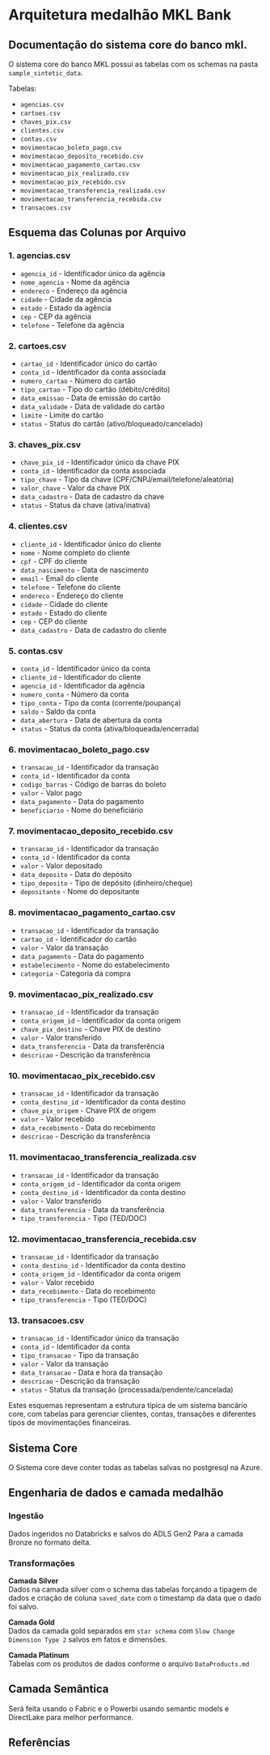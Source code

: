 # Arquitetura medalhão MKL Bank

## Documentação do sistema core do banco mkl.
O sistema core do banco MKL possui as tabelas com os schemas na pasta `sample_sintetic_data`. 

Tabelas: 
- `agencias.csv`
- `cartoes.csv`
- `chaves_pix.csv`
- `clientes.csv`
- `contas.csv`
- `movimentacao_boleto_pago.csv`
- `movimentacao_deposito_recebido.csv`
- `movimentacao_pagamento_cartao.csv`
- `movimentacao_pix_realizado.csv`
- `movimentacao_pix_recebido.csv`
- `movimentacao_transferencia_realizada.csv`
- `movimentacao_transferencia_recebida.csv`
- `transacoes.csv`

## Esquema das Colunas por Arquivo

### 1. **agencias.csv**
- `agencia_id` - Identificador único da agência
- `nome_agencia` - Nome da agência
- `endereco` - Endereço da agência
- `cidade` - Cidade da agência
- `estado` - Estado da agência
- `cep` - CEP da agência
- `telefone` - Telefone da agência

### 2. **cartoes.csv**
- `cartao_id` - Identificador único do cartão
- `conta_id` - Identificador da conta associada
- `numero_cartao` - Número do cartão
- `tipo_cartao` - Tipo do cartão (débito/crédito)
- `data_emissao` - Data de emissão do cartão
- `data_validade` - Data de validade do cartão
- `limite` - Limite do cartão
- `status` - Status do cartão (ativo/bloqueado/cancelado)

### 3. **chaves_pix.csv**
- `chave_pix_id` - Identificador único da chave PIX
- `conta_id` - Identificador da conta associada
- `tipo_chave` - Tipo da chave (CPF/CNPJ/email/telefone/aleatória)
- `valor_chave` - Valor da chave PIX
- `data_cadastro` - Data de cadastro da chave
- `status` - Status da chave (ativa/inativa)

### 4. **clientes.csv**
- `cliente_id` - Identificador único do cliente
- `nome` - Nome completo do cliente
- `cpf` - CPF do cliente
- `data_nascimento` - Data de nascimento
- `email` - Email do cliente
- `telefone` - Telefone do cliente
- `endereco` - Endereço do cliente
- `cidade` - Cidade do cliente
- `estado` - Estado do cliente
- `cep` - CEP do cliente
- `data_cadastro` - Data de cadastro do cliente

### 5. **contas.csv**
- `conta_id` - Identificador único da conta
- `cliente_id` - Identificador do cliente
- `agencia_id` - Identificador da agência
- `numero_conta` - Número da conta
- `tipo_conta` - Tipo da conta (corrente/poupança)
- `saldo` - Saldo da conta
- `data_abertura` - Data de abertura da conta
- `status` - Status da conta (ativa/bloqueada/encerrada)

### 6. **movimentacao_boleto_pago.csv**
- `transacao_id` - Identificador da transação
- `conta_id` - Identificador da conta
- `codigo_barras` - Código de barras do boleto
- `valor` - Valor pago
- `data_pagamento` - Data do pagamento
- `beneficiario` - Nome do beneficiário

### 7. **movimentacao_deposito_recebido.csv**
- `transacao_id` - Identificador da transação
- `conta_id` - Identificador da conta
- `valor` - Valor depositado
- `data_deposito` - Data do depósito
- `tipo_deposito` - Tipo de depósito (dinheiro/cheque)
- `depositante` - Nome do depositante

### 8. **movimentacao_pagamento_cartao.csv**
- `transacao_id` - Identificador da transação
- `cartao_id` - Identificador do cartão
- `valor` - Valor da transação
- `data_pagamento` - Data do pagamento
- `estabelecimento` - Nome do estabelecimento
- `categoria` - Categoria da compra

### 9. **movimentacao_pix_realizado.csv**
- `transacao_id` - Identificador da transação
- `conta_origem_id` - Identificador da conta origem
- `chave_pix_destino` - Chave PIX de destino
- `valor` - Valor transferido
- `data_transferencia` - Data da transferência
- `descricao` - Descrição da transferência

### 10. **movimentacao_pix_recebido.csv**
- `transacao_id` - Identificador da transação
- `conta_destino_id` - Identificador da conta destino
- `chave_pix_origem` - Chave PIX de origem
- `valor` - Valor recebido
- `data_recebimento` - Data do recebimento
- `descricao` - Descrição da transferência

### 11. **movimentacao_transferencia_realizada.csv**
- `transacao_id` - Identificador da transação
- `conta_origem_id` - Identificador da conta origem
- `conta_destino_id` - Identificador da conta destino
- `valor` - Valor transferido
- `data_transferencia` - Data da transferência
- `tipo_transferencia` - Tipo (TED/DOC)

### 12. **movimentacao_transferencia_recebida.csv**
- `transacao_id` - Identificador da transação
- `conta_destino_id` - Identificador da conta destino
- `conta_origem_id` - Identificador da conta origem
- `valor` - Valor recebido
- `data_recebimento` - Data do recebimento
- `tipo_transferencia` - Tipo (TED/DOC)

### 13. **transacoes.csv**
- `transacao_id` - Identificador único da transação
- `conta_id` - Identificador da conta
- `tipo_transacao` - Tipo da transação
- `valor` - Valor da transação
- `data_transacao` - Data e hora da transação
- `descricao` - Descrição da transação
- `status` - Status da transação (processada/pendente/cancelada)

Estes esquemas representam a estrutura típica de um sistema bancário core, com tabelas para gerenciar clientes, contas, transações e diferentes tipos de movimentações financeiras.

## Sistema Core 

O Sistema core deve conter  todas as tabelas salvas no postgresql na Azure. 

## Engenharia de dados e camada medalhão

### Ingestão
Dados ingeridos no Databricks e salvos do ADLS Gen2
Para a camada Bronze no formato delta.

### Transformações  
**Camada Silver**  
Dados na camada silver com o schema das tabelas forçando a tipagem de dados e criação de coluna `saved_date` com o timestamp da data que o dado foi salvo.  

**Camada Gold**  
Dados da camada gold separados em `star schema` com `Slow Change Dimension Type 2` salvos em fatos e dimensões. 

**Camada Platinum**  
Tabelas com os produtos de dados conforme o arquivo `DataProducts.md`


## Camada Semântica  
Será feita usando o Fabric e o Powerbi usando semantic models e DirectLake para melhor performance.


## Referências

